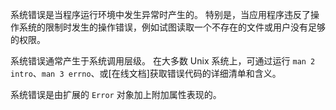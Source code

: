 
系统错误是当程序运行环境中发生异常时产生的。
特别是，当应用程序违反了操作系统的限制时发生的操作错误，例如试图读取一个不存在的文件或用户没有足够的权限。

系统错误通常产生于系统调用层级。
在大多数 Unix 系统上，可通过运行 `man 2 intro`、`man 3 errno`、或[在线文档]获取错误代码的详细清单和含义。

系统错误是由扩展的 `Error` 对象加上附加属性表现的。

